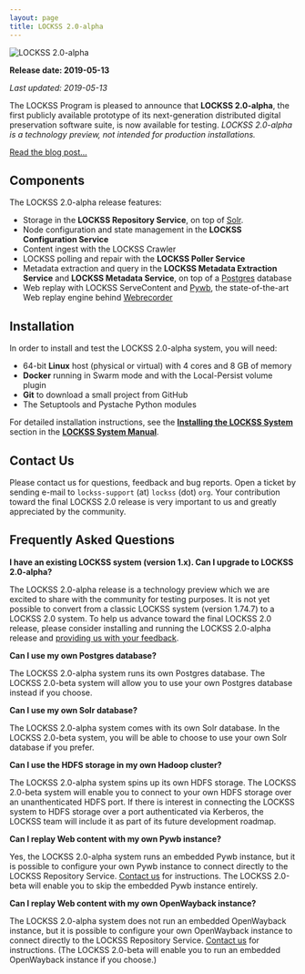 ```yaml
---
layout: page
title: LOCKSS 2.0-alpha
---
```


![LOCKSS 2.0-alpha](/images/lockss-2.0-alpha_200.png)

**Release date: 2019-05-13**

*Last updated: 2019-05-13*

The LOCKSS Program is pleased to announce that **LOCKSS 2.0-alpha**, the first publicly available prototype of its next-generation distributed digital preservation software suite, is now available for testing. *LOCKSS 2.0-alpha is a technology preview, not intended for production installations.*

[Read the blog post...](https://www.lockss.org/blog/lockss-20-alpha-available-testing)

## Components

The LOCKSS 2.0-alpha release features:

*   Storage in the **LOCKSS Repository Service**, on top of [Solr](https://lucene.apache.org/solr/).
*   Node configuration and state management in the **LOCKSS Configuration Service**
*   Content ingest with the LOCKSS Crawler
*   LOCKSS polling and repair with the **LOCKSS Poller Service**
*   Metadata extraction and query in the **LOCKSS Metadata Extraction Service** and **LOCKSS Metadata Service**, on top of a [Postgres](https://www.postgresql.org/) database
*   Web replay with LOCKSS ServeContent and [Pywb](https://github.com/webrecorder/pywb), the state-of-the-art Web replay engine behind [Webrecorder](https://webrecorder.io/)

## Installation

In order to install and test the LOCKSS 2.0-alpha system, you will need:

- 64-bit **Linux** host (physical or virtual) with 4 cores and 8 GB of memory
- **Docker** running in Swarm mode and with the Local-Persist volume plugin
- **Git** to download a small project from GitHub
- The Setuptools and Pystache Python modules

For detailed installation instructions, see the [**Installing the LOCKSS System**](../manual/installing) section in the [**LOCKSS System Manual**](../manual).

## Contact Us

Please contact us for questions, feedback and bug reports. Open a ticket by sending e-mail to `lockss-support` (at) `lockss` (dot) `org`. Your contribution toward the final LOCKSS 2.0 release is very important to us and greatly appreciated by the community.

## Frequently Asked Questions

**I have an existing LOCKSS system (version 1.x). Can I upgrade to LOCKSS 2.0-alpha?**

The LOCKSS 2.0-alpha release is a technology preview which we are excited to share with the community for testing purposes. It is not yet possible to convert from a classic LOCKSS system (version 1.74.7) to a LOCKSS 2.0 system. To help us advance toward the final LOCKSS 2.0 release, please consider installing and running the LOCKSS 2.0-alpha release and [providing us with your feedback](#contact-us).

**Can I use my own Postgres database?**

The LOCKSS 2.0-alpha system runs its own Postgres database. The LOCKSS 2.0-beta system will allow you to use your own Postgres database instead if you choose.

**Can I use my own Solr database?**

The LOCKSS 2.0-alpha system comes with its own Solr database. In the LOCKSS 2.0-beta system, you will be able to choose to use your own Solr database if you prefer.

**Can I use the HDFS storage in my own Hadoop cluster?**

The LOCKSS 2.0-alpha system spins up its own HDFS storage. The LOCKSS 2.0-beta system will enable you to connect to your own HDFS storage over an unanthenticated HDFS port. If there is interest in connecting the LOCKSS system to HDFS storage over a port authenticated via Kerberos, the LOCKSS team will include it as part of its future development roadmap.

**Can I replay Web content with my own Pywb instance?**

Yes, the LOCKSS 2.0-alpha system runs an embedded Pywb instance, but it is possible to configure your own Pywb instance to connect directly to the LOCKSS Repository Service. [Contact us](#contact-us) for instructions. The LOCKSS 2.0-beta will enable you to skip the embedded Pywb instance entirely.

**Can I replay Web content with my own OpenWayback instance?**

The LOCKSS 2.0-alpha system does not run an embedded OpenWayback instance, but it is possible to configure your own OpenWayback instance to connect directly to the LOCKSS Repository Service. [Contact us](#contact-us) for instructions. (The LOCKSS 2.0-beta will enable you to run an embedded OpenWayback instance if you choose.)
